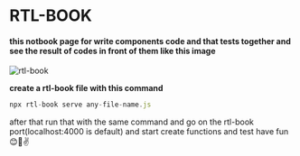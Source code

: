 # RTL-BOOK

<h4> this notbook page  for write components code and that tests together and see the result of codes in front of them like this image </h4>

![rtl-book](https://github.com/MohammadSobhanSaffary/React-Test/assets/96923486/05fd43a2-37ef-4a6e-a58a-e862d952232a)


 **create a rtl-book file with this command**

```javascript
npx rtl-book serve any-file-name.js
```
<p>after that run that with the same command and go on the rtl-book port(localhost:4000 is default) and start create functions and test  have fun 😊💯✌</p>
